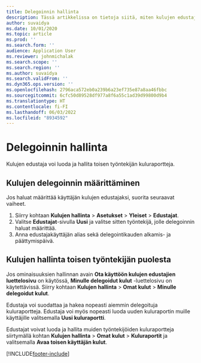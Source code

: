 ```yaml
---
title: Delegoinnin hallinta
description: Tässä artikkelissa on tietoja siitä, miten kulujen edustaja voi luoda ja hallita toisen työntekijän kuluraportteja.
author: suvaidya
ms.date: 10/01/2020
ms.topic: article
ms.prod: ''
ms.search.form: ''
audience: Application User
ms.reviewer: johnmichalak
ms.search.scope: ''
ms.search.region: ''
ms.author: suvaidya
ms.search.validFrom: ''
ms.dyn365.ops.version: ''
ms.openlocfilehash: 2796aca572eb0a239b6a23ef735e87a8aa46fbbc
ms.sourcegitcommit: 6cfc50d89528df977a8f6a55c1ad39d99800d9b4
ms.translationtype: HT
ms.contentlocale: fi-FI
ms.lasthandoff: 06/03/2022
ms.locfileid: "8934592"
---
```

# <a name="manage-delegation"></a>Delegoinnin hallinta
Kulujen edustaja voi luoda ja hallita toisen työntekijän kuluraportteja.

## <a name="configuring-expense-delegation"></a>Kulujen delegoinnin määrittäminen

Jos haluat määrittää käyttäjän kulujen edustajaksi, suorita seuraavat vaiheet. 
1. Siirry kohtaan **Kulujen hallinta** > **Asetukset** > **Yleiset** > **Edustajat**. 
2. Valitse **Edustajat**-sivulla **Uusi** ja valitse sitten työntekijä, jolle delegoinnin haluat määrittää. 
3. Anna edustajakäyttäjän alias sekä delegointikauden alkamis- ja päättymispäivä.

## <a name="manage-expenses-on-behalf-of-another-employee"></a>Kulujen hallinta toisen työntekijän puolesta

Jos ominaisuuksien hallinnan avain **Ota käyttöön kulujen edustajien luettelosivu** on käytössä, **Minulle delegoidut kulut** -luettelosivu on käytettävissä. Siirry kohtaan **Kulujen hallinta** > **Omat kulut** > **Minulle delegoidut kulut**.

Edustaja voi suodattaa ja hakea nopeasti aiemmin delegoituja kuluraportteja. Edustaja voi myös nopeasti luoda uuden kuluraportin muille käyttäjille valitsemalla **Uusi kuluraportti**.

Edustajat voivat luoda ja hallita muiden työntekijöiden kuluraportteja siirtymällä kohtan **Kulujen hallinta** > **Omat kulut** > **Kuluraportit** ja valitsemalla **Avaa toisen käyttäjän kulut**.


[!INCLUDE[footer-include](../includes/footer-banner.md)]